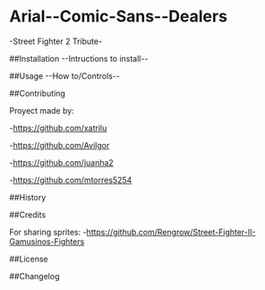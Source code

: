 # Arial--Comic-Sans--Dealers

-Street Fighter 2 Tribute-

##Installation
--Intructions to install--

##Usage
--How to/Controls--

##Contributing

Proyect made by:

-https://github.com/xatrilu

-https://github.com/Avilgor

-https://github.com/juanha2

-https://github.com/mtorres5254


##History


##Credits

For sharing sprites:
-https://github.com/Rengrow/Street-Fighter-II-Gamusinos-Fighters

##License


##Changelog
